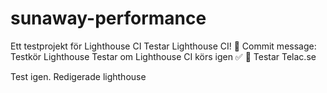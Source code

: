 # sunaway-performance
Ett testprojekt för Lighthouse CI
Testar Lighthouse CI! 🚀
Commit message: Testkör Lighthouse
Testar om Lighthouse CI körs igen ✅
🔁 Testar Telac.se

Test igen. Redigerade lighthouse
